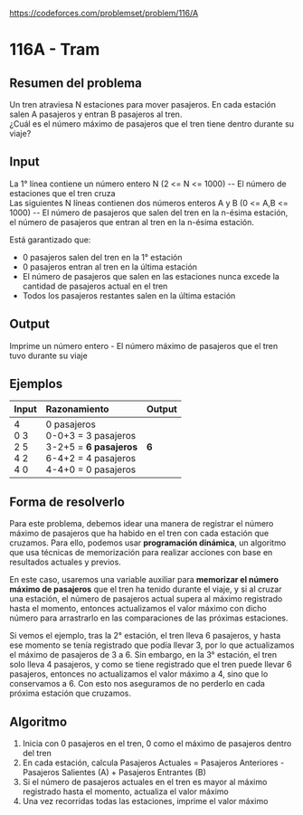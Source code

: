https://codeforces.com/problemset/problem/116/A

# 116A - Tram

## Resumen del problema
Un tren atraviesa N estaciones para mover pasajeros. En cada estación salen A pasajeros y entran B pasajeros al tren. \
¿Cuál es el número máximo de pasajeros que el tren tiene dentro durante su viaje?

## Input
La 1° línea contiene un número entero N (2 <= N <= 1000) -- El número de estaciones que el tren cruza \
Las siguientes N líneas contienen dos números enteros A y B (0 <= A,B <= 1000) -- El número de pasajeros que salen del tren en la n-ésima estación, el número de pasajeros que entran al tren en la n-ésima estación. 

Está garantizado que:
- 0 pasajeros salen del tren en la 1° estación
- 0 pasajeros entran al tren en la última estación
- El número de pasajeros que salen en las estaciones nunca excede la cantidad de pasajeros actual en el tren
- Todos los pasajeros restantes salen en la última estación

## Output
Imprime un número entero - El número máximo de pasajeros que el tren tuvo durante su viaje

## Ejemplos
| Input   | Razonamiento                                   | Output |
| :----   | :--------------------------------------------  | -----  |
| 4 <br> 0 3 <br> 2 5 <br> 4 2 <br> 4 0 | 0 pasajeros <br> 0-0+3 = 3 pasajeros <br> 3-2+5 = **6 pasajeros** <br> 6-4+2 = 4 pasajeros <br> 4-4+0 = 0 pasajeros | **6** |

## Forma de resolverlo
Para este problema, debemos idear una manera de registrar el número máximo de pasajeros que ha habido en el tren con cada estación que cruzamos. Para ello, podemos usar **programación dinámica**, un algoritmo que usa técnicas de memorización para realizar acciones con base en resultados actuales y previos. 

En este caso, usaremos una variable auxiliar para **memorizar el número máximo de pasajeros** que el tren ha tenido durante el viaje, y si al cruzar una estación, el número de pasajeros actual supera al máximo registrado hasta el momento, entonces actualizamos el valor máximo con dicho número para arrastrarlo en las comparaciones de las próximas estaciones.

Si vemos el ejemplo, tras la 2° estación, el tren lleva 6 pasajeros, y hasta ese momento se tenía registrado que podía llevar 3, por lo que actualizamos el máximo de pasajeros de 3 a 6. Sin embargo, en la 3° estación, el tren solo lleva 4 pasajeros, y como se tiene registrado que el tren puede llevar 6 pasajeros, entonces no actualizamos el valor máximo a 4, sino que lo conservamos a 6. Con esto nos aseguramos de no perderlo en cada próxima estación que cruzamos.

## Algoritmo
1) Inicia con 0 pasajeros en el tren, 0 como el máximo de pasajeros dentro del tren
2) En cada estación, calcula Pasajeros Actuales = Pasajeros Anteriores - Pasajeros Salientes (A) + Pasajeros Entrantes (B)
3) Si el número de pasajeros actuales en el tren es mayor al máximo registrado hasta el momento, actualiza el valor máximo
4) Una vez recorridas todas las estaciones, imprime el valor máximo
